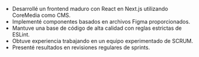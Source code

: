 * Desarrollé un frontend maduro con React en Next.js utilizando CoreMedia como CMS.
* Implementé componentes basados en archivos Figma proporcionados.
* Mantuve una base de código de alta calidad con reglas estrictas de ESLint.
* Obtuve experiencia trabajando en un equipo experimentado de SCRUM.
* Presenté resultados en revisiones regulares de sprints.